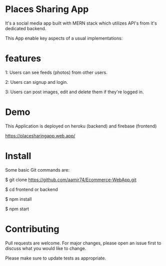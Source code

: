 # Places Sharing App
It's a social media app built with MERN stack which utilizes API's from it's dedicated backend. 

This App enable key aspects of a usual implementations:

# features
1: Users can see feeds (photos) from other users.

2: Users can signup and login.

3: Users can post images, edit and delete them if they're logged in.

# Demo 
This Application is deployed on heroku (backend) and firebase (frontend)

https://placesharingapp.web.app/

# Install
Some basic Git commands are:

$ git clone  https://github.com/aamir74/Ecommerce-WebApp.git

$ cd frontend or backend

$ npm install

$ npm start

# Contributing
Pull requests are welcome. For major changes, please open an issue first to discuss what you would like to change.

Please make sure to update tests as appropriate.


